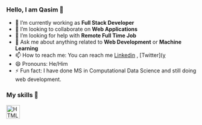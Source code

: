 ### Hello, I am Qasim 👋

- 🔭 I’m currently working as **Full Stack Developer**
- 👯 I’m looking to collaborate on **Web Applications**
- 🤔 I’m looking for help with **Remote Full Time Job**
- 💬 Ask me about anything related to **Web Development** or **Machine Learning**
- 📫 How to reach me: You can reach me [Linkedin](https://www.linkedin.com/in/qasim-ali-70b41210b/) , [Twitter]([y](https://twitter.com/BeingGuruQasim)
- 😄 Pronouns: He/Him
- ⚡ Fun fact: I have done MS in Computational Data Science and still doing web development.

### My skills 🚀
<p align="left">
<a href="https://developer.mozilla.org/en-US/docs/Glossary/HTML5" target="_blank" rel="noreferrer"><img src="https://raw.githubusercontent.com/danielcranney/readme-generator/main/public/icons/skills/html5-colored.svg" width="36" height="36" alt="HTML5" /></a>
                    </p>
